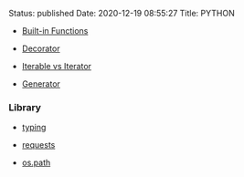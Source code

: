 Status: published
Date: 2020-12-19 08:55:27
Title: PYTHON

- [Built-in Functions](http://www.jerrylsu.net/articles/2020/programming-Python-built-in-Functions.html)


- [Decorator](http://www.jerrylsu.net/articles/2020/programming-Python-Decorator.html)

- [Iterable vs Iterator](http://www.jerrylsu.net/articles/2020/programming-Python-Iterable-Iterator.html)

- [Generator](http://www.jerrylsu.net/articles/2020/programming-Python-Generator.html)

### Library

- [typing]()

- [requests](http://www.jerrylsu.net/articles/2020/programming-Python-Requests.html)

- [os.path](http://www.jerrylsu.net/articles/2020/programming-Python-os.path.html)
